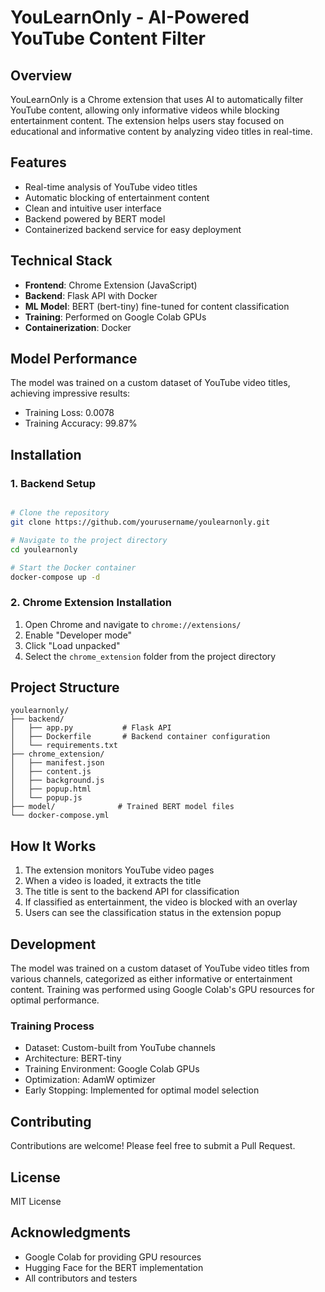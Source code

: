 # YouLearnOnly - AI-Powered YouTube Content Filter

## Overview
YouLearnOnly is a Chrome extension that uses AI to automatically filter YouTube content, allowing only informative videos while blocking entertainment content. The extension helps users stay focused on educational and informative content by analyzing video titles in real-time.

## Features
- Real-time analysis of YouTube video titles
- Automatic blocking of entertainment content
- Clean and intuitive user interface
- Backend powered by BERT model
- Containerized backend service for easy deployment

## Technical Stack
- **Frontend**: Chrome Extension (JavaScript)
- **Backend**: Flask API with Docker
- **ML Model**: BERT (bert-tiny) fine-tuned for content classification
- **Training**: Performed on Google Colab GPUs
- **Containerization**: Docker

## Model Performance
The model was trained on a custom dataset of YouTube video titles, achieving impressive results:
- Training Loss: 0.0078
- Training Accuracy: 99.87%

## Installation

### 1. Backend Setup

```bash

# Clone the repository
git clone https://github.com/yourusername/youlearnonly.git

# Navigate to the project directory
cd youlearnonly

# Start the Docker container
docker-compose up -d
```


### 2. Chrome Extension Installation
1. Open Chrome and navigate to `chrome://extensions/`
2. Enable "Developer mode"
3. Click "Load unpacked"
4. Select the `chrome_extension` folder from the project directory

## Project Structure

```
youlearnonly/
├── backend/
│   ├── app.py           # Flask API
│   ├── Dockerfile       # Backend container configuration
│   └── requirements.txt
├── chrome_extension/
│   ├── manifest.json
│   ├── content.js
│   ├── background.js
│   ├── popup.html
│   └── popup.js
├── model/              # Trained BERT model files
└── docker-compose.yml
```



## How It Works
1. The extension monitors YouTube video pages
2. When a video is loaded, it extracts the title
3. The title is sent to the backend API for classification
4. If classified as entertainment, the video is blocked with an overlay
5. Users can see the classification status in the extension popup

## Development
The model was trained on a custom dataset of YouTube video titles from various channels, categorized as either informative or entertainment content. Training was performed using Google Colab's GPU resources for optimal performance.

### Training Process
- Dataset: Custom-built from YouTube channels
- Architecture: BERT-tiny
- Training Environment: Google Colab GPUs
- Optimization: AdamW optimizer
- Early Stopping: Implemented for optimal model selection

## Contributing
Contributions are welcome! Please feel free to submit a Pull Request.

## License
MIT License

## Acknowledgments
- Google Colab for providing GPU resources
- Hugging Face for the BERT implementation
- All contributors and testers